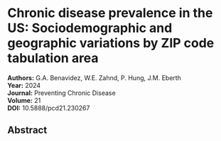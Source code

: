 # Chronic disease prevalence in the US: Sociodemographic and geographic variations by ZIP code tabulation area

**Authors:** G.A. Benavidez, W.E. Zahnd, P. Hung, J.M. Eberth  
**Year:** 2024  
**Journal:** Preventing Chronic Disease  
**Volume:** 21  
**DOI:** 10.5888/pcd21.230267  

## Abstract


